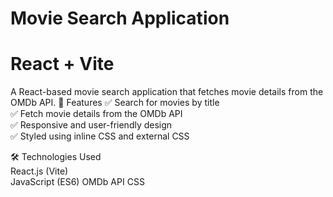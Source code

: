 # Movie Search Application
# React + Vite
A React-based movie search application that fetches movie details from the OMDb API.
🚀 Features                                                                                                                                                                                                         ✅ Search for movies by title                                                                                                                                                                                       
✅ Fetch movie details from the OMDb API                                                                                                                                                                            
✅ Responsive and user-friendly design                                                                                                                                                                              
✅ Styled using inline CSS and external CSS

🛠️ Technologies Used                                                                                                                                                                                           
React.js (Vite)                                                                                                                                                                                              
JavaScript (ES6)                                                                                                                                                                                                   OMDb API                                                                                                                                                                                                             CSS

